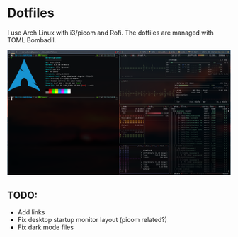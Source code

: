 # Dotfiles

I use Arch Linux with i3/picom and Rofi.
The dotfiles are managed with TOML Bombadil.

![Two terminals open side by side on my laptop, the left with the output of fastfetch and the right with btop](https://raw.githubusercontent.com/MichaelMBradley/dotfiles/master/laptop.png)

## TODO:
* Add links
* Fix desktop startup monitor layout (picom related?)
* Fix dark mode files

